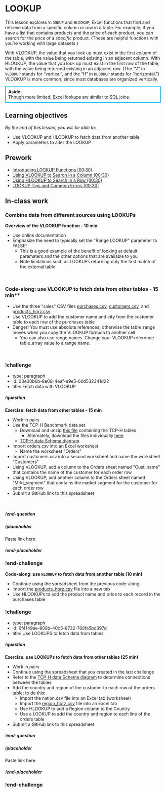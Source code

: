 # LOOKUP

This lesson explores `VLOOKUP` and `HLOOKUP`, Excel functions that find and retrieve data from a specific column or row in a table. For example, if you have a list that contains products and the price of each product, you can search for the price of a *specific* product. (These are helpful functions with you’re working with large datasets.)

With VLOOKUP, the value that you look up must exist in the first *column* of the table, with the value being returned existing in an adjacent column. With HLOOKUP, the value that you look up must exist in the first *row* of the table, with the value being returned existing in an adjacent row. (The “V” in `VLOOKUP` stands for “vertical”, and the “H” in `HLOOKUP` stands for “horizontal.”) VLOOKUP is more common, since most databases are organized vertically. 

<div class='bg-info' style='padding:8px;border-style:solid;border-width:2px;border-color:#00BFFF'>
<strong>Aside:</strong><br>
Though more limited, Excel lookups are similar to SQL joins. 
</div>

## Learning objectives
*By the end of this lesson, you will be able to:*
* Use VLOOKUP and HLOOKUP to fetch data from another table
* Apply parameters to alter the LOOKUP
 
## Prework
* [Introducing LOOKUP Functions (00:30)](https://teamtreehouse.com/library/introducing-lookup-functions)
* [Using VLOOKUP to Search in a Column (00:30)](https://teamtreehouse.com/library/using-vlookup-to-search-in-a-column)
* [Using HLOOKUP to Search in a Row (00:30)](https://teamtreehouse.com/library/using-hlookup-to-search-in-a-row)
* [LOOKUP Tips and Common Errors (00:30)](https://teamtreehouse.com/library/lookup-tips-and-common-errors)

## In-class work

### Combine data from different sources using LOOKUPs
**Overview of the VLOOKUP function - 10 min**
* Use online documentation 
* Emphasize the need to typically set the "Range LOOKUP" parameter to FALSE!
  * This is a good example of the benefit of looking at default paramaters and the other options that are available to you
  * Note limitations such as LOOKUPs returning only the first match of the external table  
<br>

### Code-along: use VLOOKUP to fetch data from other tables - 15 min**
* Use the three "sales" CSV files [purchases.csv](https://drive.google.com/file/d/1Nxvo7RzIfWELSglbDKOb1eVASXBvKgEW/view?usp=sharing), [customers.csv](https://drive.google.com/file/d/1_69gMSjnx7owplIVzKu1SGdNLdNmXGez/view?usp=sharing), and [products_horz.csv](https://drive.google.com/file/d/1Hj1LauM6mS9qM-cbIydTgXs_Acu-iney/view?usp=sharing)
* Use VLOOKUP to add the customer name and city from the customer table to each row of the purchases table
* Danger! You must use absolute references; otherwise the table_range moves when you copy the VLOOKUP formula to another cell
    * You can also use range names. Change your VLOOKUP reference table_array value to a range name.
<br>

### !challenge

* type: paragraph
* id: 03e30b6b-8e09-4eaf-a9e5-60d532341d22
* title: Fetch data with VLOOKUP

##### !question
**Exercise: fetch data from other tables - 15 min**
* Work in pairs
* Use the TCP-H Benchmark data set
  * Download and unzip [this file](https://drive.google.com/file/d/1rvKe9g7IU7MXVYQMKTy9ulYY-J60-an3/view?usp=sharing) containing the TCP-H tables
    * Alternately, download the files individually [here](https://drive.google.com/drive/folders/1dwWXz3uoB_JVc0lcJXaDDU6nyt9v5aEl?usp=sharing)
  * [TCP-H data Schema diagram](https://drive.google.com/file/d/150VWoQ2ZmqrOr2VZsA-EMtX9VJWDiXDI/view?usp=sharing)
* Import orders.csv into an Excel worksheet
  * Name the worksheet "Orders"
* Import customers.csv into a second worksheet and name the worksheet "Customers"
* Using VLOOKUP, add a column to the Orders sheet named "Cust_name" that contains the name of the customer for each order row
* Using VLOOKUP, add another column to the Orders sheet named "Mrkt_segment" that contains the market segment for the customer for each order row
* Submit a GitHub link to this spreadsheet
<br>

##### !end-question

##### !placeholder

Paste link here:

##### !end-placeholder

### !end-challenge

**Code-along: use `HLOOKUP` to fetch data from another table (10 min)**
* Continue using the spreadsheet from the previous code-along
* Import the [products_horz.csv](https://drive.google.com/open?id=1Hj1LauM6mS9qM-cbIydTgXs_Acu-iney) file into a new tab
* Use HLOOKUPs to add the product name and price to each record in the purchases table
    
### !challenge

* type: paragraph
* id: 6f4149ae-909b-40c5-8732-768fa5bc397d
* title: Use LOOKUPS to fetch data from tables

##### !question

**Exercise: use LOOKUPs to fetch data from other tables (25 min)**
* Work in pairs
* Continue using the spreadsheet that you created in the last challenge
* Refer to the [TCP-H data Schema diagram](https://drive.google.com/file/d/150VWoQ2ZmqrOr2VZsA-EMtX9VJWDiXDI/view?usp=sharing) to determine connections between the tables
* Add the country and region of the customer to each row of the orders table; to do this:
  * Import the nation.csv file into an Excel tab (worksheet)
  * Import the [region_horz.csv](https://drive.google.com/open?id=1d7TUbr475M_9HNiKcGUcOsMPKeklwrbj) file into an Excel tab
  * Use HLOOKUP to add a Region column to the Country
  * Use a LOOKUP to add the country and region to each line of the orders table
* Submit a GitHub link to this spreadsheet

##### !end-question

##### !placeholder

Paste link here:

##### !end-placeholder

### !end-challenge
